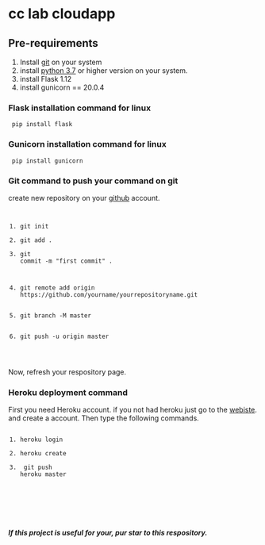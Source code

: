 # cc lab cloudapp
## Pre-requirements
  1. Install <a href="https://git-scm.com/">git</a> on your system
  2. install <a href="https://www.python.org/">python 3.7</a> or higher version on your system.
  3. install Flask 1.12 
  4. install gunicorn == 20.0.4
 
### Flask installation command for linux
<code> pip install flask</code>

### Gunicorn installation command for linux
<code> pip install gunicorn</code>

### Git command to push your command on git
create new repository on your <a href="github.com">github</a> account.<br/>
<code> <ol> 
     <li>git init </li> 
    <li>git add .</li> 
    <li>git commit -m "first commit" .</li> 
   <li>git remote add origin https://github.com/yourname/yourrepositoryname.git </li> 
   <li>git branch -M master </li> 
    <li>git push -u origin master</li> 
  </ol>
</code> Now, refresh your respository page.

### Heroku deployment command
First you need Heroku account. if you not had heroku just go to the <a href="https://heroku.com">webiste</a>. and create a account.
Then type the following commands.
 <code>  <ol>
          <li>heroku login </li> 
         <li>heroku create <yourappname-It must be unique></li> 
         <li> git push heroku master</li> 
  </ol>
 </code>

##### If this project is useful for your, pur star to this respository.
